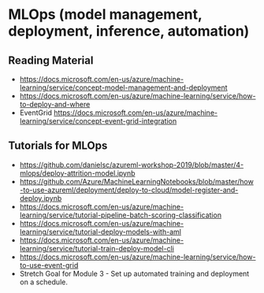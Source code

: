 # MLOps (model management, deployment, inference, automation)

## Reading Material
- https://docs.microsoft.com/en-us/azure/machine-learning/service/concept-model-management-and-deployment
- https://docs.microsoft.com/en-us/azure/machine-learning/service/how-to-deploy-and-where
- EventGrid https://docs.microsoft.com/en-us/azure/machine-learning/service/concept-event-grid-integration

## Tutorials for MLOps
- https://github.com/danielsc/azureml-workshop-2019/blob/master/4-mlops/deploy-attrition-model.ipynb
- https://github.com/Azure/MachineLearningNotebooks/blob/master/how-to-use-azureml/deployment/deploy-to-cloud/model-register-and-deploy.ipynb
- https://docs.microsoft.com/en-us/azure/machine-learning/service/tutorial-pipeline-batch-scoring-classification
- https://docs.microsoft.com/en-us/azure/machine-learning/service/tutorial-deploy-models-with-aml
- https://docs.microsoft.com/en-us/azure/machine-learning/service/tutorial-train-deploy-model-cli
- https://docs.microsoft.com/en-us/azure/machine-learning/service/how-to-use-event-grid
- Stretch Goal for Module 3 - Set up automated training and deployment on a schedule. 
